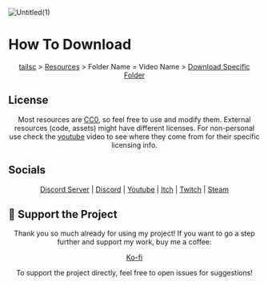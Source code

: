 ![Untitled(1)](https://github.com/tailsc/tailsc/assets/102230735/bf4f86db-c4ae-4e5d-8160-529cfee92f01)
# How To Download
<p align="center">
  <a href="https://github.com/tailsc/tailsc">tailsc</a> > 
  <a href="https://github.com/tailsc/tailsc/tree/main/Resources">Resources</a> > Folder Name = Video Name > 
  <a href="https://download-directory.github.io/">Download Specific Folder</a>
</p>

## License

<p align="center">
Most resources are <a href="https://creativecommons.org/public-domain/cc0/">CC0</a>, so feel free to use and modify them. External resources (code, assets) might have different licenses. For non-personal use check the <a href="https://www.youtube.com/@CrowGamesDev?sub_confirmation=1">youtube</a> video to see where they come from for their specific licensing info.
</p>

## Socials

<p align="center">
  <a href="https://discord.com/invite/bQTPTc5Qrt">Discord Server</a> | 
  <a href="https://discordapp.com/users/364076254812438538">Discord</a> | 
  <a href="https://www.youtube.com/@CrowGamesDev?sub_confirmation=1">Youtube</a> |
  <a href="https://crowgamesdev.itch.io">Itch</a> |
  <a href="https://www.twitch.tv/crowgamesdev">Twitch</a> |
  <a href="https://store.steampowered.com/publisher/CrowGames">Steam</a>
</p>

## 💖 Support the Project

<p align="center">
  Thank you so much already for using my project! If you want to go a step further and support my work, buy me a coffee:
</p>
<p align="center">
  <a href="https://ko-fi.com/crowgames">Ko-fi</a>
</p>
<p align="center">
  To support the project directly, feel free to open issues for suggestions!
</p>
